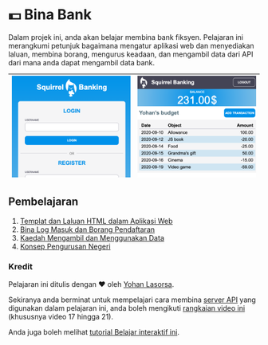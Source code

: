 # :dollar: Bina Bank

Dalam projek ini, anda akan belajar membina bank fiksyen. Pelajaran ini merangkumi petunjuk bagaimana mengatur aplikasi web dan menyediakan laluan, membina borang, mengurus keadaan, dan mengambil data dari API dari mana anda dapat mengambil data bank.

| ![Screen1](../images/screen1.png) | ![Screen2](../images/screen2.png) |
| --------------------------------- | --------------------------------- |

## Pembelajaran

1. [Templat dan Laluan HTML dalam Aplikasi Web](../1-template-route/README.md)
2. [Bina Log Masuk dan Borang Pendaftaran](../2-forms/README.md)
3. [Kaedah Mengambil dan Menggunakan Data](../3-data/README.md)
4. [Konsep Pengurusan Negeri](../4-state-management/README.md)

### Kredit

Pelajaran ini ditulis dengan :hearts: oleh [Yohan Lasorsa](https://twitter.com/sinedied).

Sekiranya anda berminat untuk mempelajari cara membina [server API](./api/README) yang digunakan dalam pelajaran ini, anda boleh mengikuti [rangkaian video ini](https://aka.ms/NodeBeginner) (khususnya video 17 hingga 21).

Anda juga boleh melihat [tutorial Belajar interaktif ini](https://aka.ms/learn/express-api).
